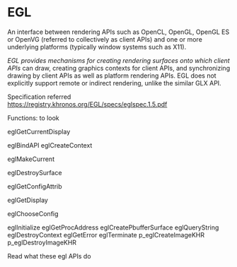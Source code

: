 # EGL

An interface between rendering APIs such as OpenCL, OpenGL, OpenGL ES or OpenVG (referred to collectively as client APIs) and one or more underlying platforms (typically window systems such as X11). 

*EGL provides mechanisms for creating rendering surfaces onto which client APIs* can draw, creating graphics contexts for client APIs, and synchronizing drawing by client APIs as well as platform rendering APIs. EGL does not explicitly support remote or indirect rendering, unlike the similar GLX API.

Specification referred  
https://registry.khronos.org/EGL/specs/eglspec.1.5.pdf





Functions: to look

eglGetCurrentDisplay
 
eglBindAPI
eglCreateContext
 
eglMakeCurrent

eglDestroySurface

eglGetConfigAttrib

eglGetDisplay

eglChooseConfig

eglInitialize
eglGetProcAddress
eglCreatePbufferSurface
eglQueryString
eglDestroyContext
eglGetError
eglTerminate
p_eglCreateImageKHR
p_eglDestroyImageKHR
 
Read what these egl APIs do 
 